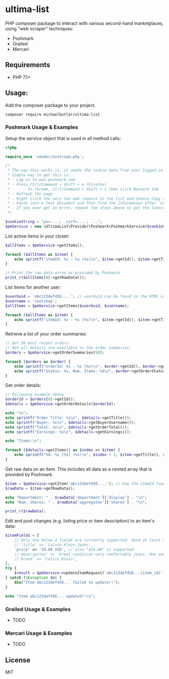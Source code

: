 # ultima-list

PHP composer package to interact with various second-hand marketplaces, using "web scraper" techniques:

- Poshmark
- Grailed
- Mercari

## Requirements

- PHP 7.1+

## Usage:

Add the composer package to your project.

```sh
composer require michaelbutler/ultima-list
```


### Poshmark Usage & Examples

Setup the service object that is used in all method calls:

```php
<?php

require_once 'vendor/autoload.php';

/*
 * The way this works is, it needs the cookie data from your logged-in Poshmark browser session.
 * Simple way to get this is:
 * - Log in to www.poshmark.com
 * - Press Ctrl/Command + Shift + e (Firefox)
 *      - In Chrome, Ctrl/Command + Shift + i then click Network tab
 * - Refresh the page
 * - Right click the very top web request in the list and choose Copy as cURL
 * - Paste into a Text Document and then find the information after `Cookie:`
 * - If you ever get an error, repeat the steps above to get the latest cookie data.
 */

$cookieString = "ps=....; _csrf=....; ...";
$pmService = new \UltimaList\Provider\Poshmark\PoshmarkService($cookieString);
```

List active items in your closet:

```php
$allItems = $pmService->getItems();

foreach ($allItems as $item) {
    echo sprintf("itemId: %s - %s (%s)\n", $item->getId(), $item->getTitle(), $item->getPrice());
}

// Print the raw data array as provided by Poshmark
print_r($allItems[0]->getRawData());
```

List items for another user:

```php
$userUuid = 'abc123def456....'; // userUuid can be found in the HTML code of a user's closet web page
$username = 'coolshop';
$allItems = $pmService->getItems($userUuid, $username);

foreach ($allItems as $item) {
    echo sprintf("itemId: %s - %s (%s)\n", $item->getId(), $item->getTitle(), $item->getPrice());
}
```

Retrieve a list of your order summaries:

```php
// Get 50 most recent orders.
// Not all details are available in the order summaries.
$orders = $pmService->getOrderSummaries(50);

foreach ($orders as $order) {
    echo sprintf("orderId: %s - %s (%s)\n", $order->getId(), $order->getTitle(), $order->getBuyerUsername());
    echo sprintf("Status: %s, Num. Items: %d\n", $order->getOrderStatus(), $order->getItemCount());
}
```

Get order details:

```php
// Following example above
$orderId = $orders[0]->getId();
$details = $pmService->getOrderDetails($orderId);

echo "\n";
echo sprintf("Order Title: %s\n", $details->getTitle());
echo sprintf("Buyer: %s\n", $details->getBuyerUsername());
echo sprintf("Total: %s\n", $details->getOrderTotal());
echo sprintf("Earnings: %s\n", $details->getEarnings());

echo "Items:\n";

foreach ($details->getItems() as $index => $item) {
    echo sprintf("%d: %s [%s] (%s)\n", $index + 1, $item->getTitle(), $item->getSize(), $item->getPrice());
}
```

Get raw data on an item. This includes all data as a nested array that is provided by Poshmark.

```php
$item = $pmService->getItem('abc123def456....'); // Use the itemId found via getItems or from an order
$rawData = $item->getRawData();

echo "Department: " . $rawData['department']['display'] . "\n";
echo "Num. Shares: " . $rawData['aggregates']['shares'] . "\n";

print_r($rawData);
```

Edit and post changes (e.g. listing price or item description) to an item's data:

```php
$itemFields = [
    // Only the below 4 fields are currently supported. Send at least one, multiple supported.
    // 'title' => 'Calvin Klein Jeans',
    'price' => '29.00 USD', // also "$29.00" is supported
    //'description' => 'Great condition very comfortable jeans. One small tear on the left front pocket',
    //'brand' => 'Calvin Klein',
];
try {
    $result = $pmService->updateItemRequest('abc123def456...(item_id)', $itemFields);
} catch (\Exception $e) {
    die("Item abc123def456... failed to update!!");
}

echo "Item abc123def456... updated!!\n";
```

### Grailed Usage & Examples

- TODO

### Mercari Usage & Examples

- TODO

## License

MIT
